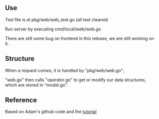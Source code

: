 ## Use
Test file is at pkg/web/web_test.go (all test cleared)
  
Run server by executing cmd/local/web/web.go
  
There are still some bug on frontend in this release, we are still working on it.

  ## Structure
  When a request comes, it is handled by "pkg/web/web.go";
  
  "web.go" then calls "operator.go" to get or modify our data structures, which are stored in "model.go".
      
  ## Reference
  Based on Adam's github code and the [tutorial](astaxie.gitbooks.io/build-web-application-with-golang) 
